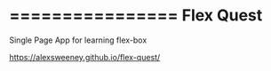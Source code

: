 # ================ Flex Quest 

Single Page App for learning flex-box

https://alexsweeney.github.io/flex-quest/